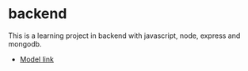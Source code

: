# backend

This is a learning project in backend with javascript, node, express and mongodb.

- [Model link](https://app.eraser.io/workspace/fBjxJ8jHzUnItHl5jdVw?origin=share)
